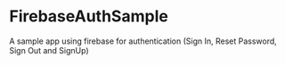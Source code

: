 # FirebaseAuthSample
A sample app using firebase for authentication (Sign In, Reset Password, Sign Out and SignUp)
